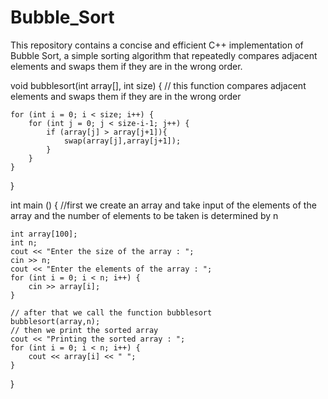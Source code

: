 # Bubble_Sort
This repository contains a concise and efficient C++ implementation of Bubble Sort, a simple sorting algorithm that repeatedly compares adjacent elements and swaps them if they are in the wrong order.

void bubblesort(int array[], int size) {
// this function compares adjacent elements and swaps them if they are in the wrong order

    for (int i = 0; i < size; i++) {
        for (int j = 0; j < size-i-1; j++) {
            if (array[j] > array[j+1]){
                swap(array[j],array[j+1]);
            }
        }
    }
}

int main () {
//first we create an array and take input of the elements of the array and the number of elements to be taken is determined by n

    int array[100];
    int n;
    cout << "Enter the size of the array : ";
    cin >> n;
    cout << "Enter the elements of the array : ";
    for (int i = 0; i < n; i++) {
        cin >> array[i];
    }
    
    // after that we call the function bubblesort
    bubblesort(array,n);
    // then we print the sorted array
    cout << "Printing the sorted array : ";
    for (int i = 0; i < n; i++) {
        cout << array[i] << " ";
    }
}

